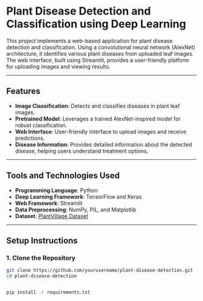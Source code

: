 # Plant Disease Detection and Classification using Deep Learning

This project implements a web-based application for plant disease detection and classification. Using a convolutional neural network (AlexNet) architecture, it identifies various plant diseases from uploaded leaf images. The web interface, built using Streamlit, provides a user-friendly platform for uploading images and viewing results.

---

## Features

- **Image Classification**: Detects and classifies diseases in plant leaf images.
- **Pretrained Model**: Leverages a trained AlexNet-inspired model for robust classification.
- **Web Interface**: User-friendly interface to upload images and receive predictions.
- **Disease Information**: Provides detailed information about the detected disease, helping users understand treatment options.

---

## Tools and Technologies Used

- **Programming Language**: Python
- **Deep Learning Framework**: TensorFlow and Keras
- **Web Framework**: Streamlit
- **Data Preprocessing**: NumPy, PIL, and Matplotlib
- **Dataset**: [PlantVillage Dataset](https://github.com/spMohanty/PlantVillage-Dataset)

---

## Setup Instructions

### 1. Clone the Repository
```bash
git clone https://github.com/yourusername/plant-disease-detection.git
cd plant-disease-detection


pip install -r requirements.txt

